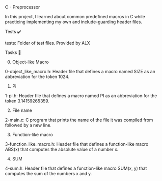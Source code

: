 C - Preprocessor

In this project, I learned about common predefined macros in C while practicing implementing my own and include-guarding header files.



Tests ✔️

tests: Folder of test files. Provided by ALX

Tasks 📃

0. Object-like Macro



0-object_like_macro.h: Header file that defines a macro named SIZE as an abbreviation for the token 1024.

1. Pi



1-pi.h: Header file that defines a macro named PI as an abbreviation for the token 3.14159265359.

2. File name



2-main.c: C program that prints the name of the file it was compiled from followed by a new line.

3. Function-like macro



3-function_like_macro.h: Header file that defines a function-like macro ABS(x) that computes the absolute value of a number x.

4. SUM



4-sum.h: Header file that defines a function-like macro SUM(x, y) that computes the sum of the numbers x and y.
